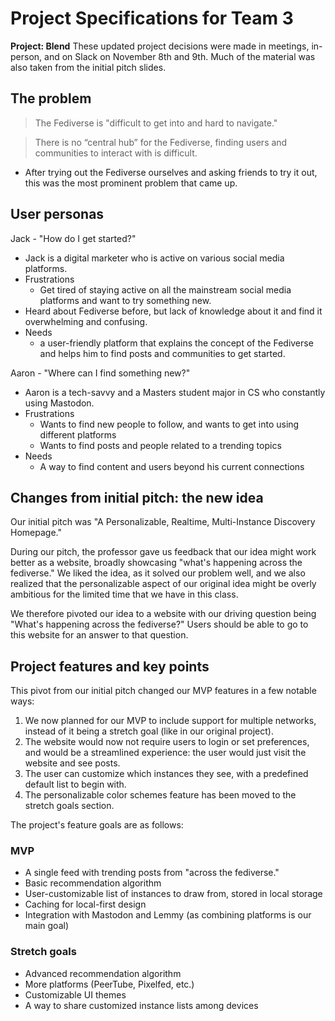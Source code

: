 # Project Specifications for Team 3

**Project: Blend**
These updated project decisions were made in meetings, in-person, and on Slack on November 8th and 9th. 
Much of the material was also taken from the initial pitch slides.


## The problem

> The Fediverse is "difficult to get into and hard to navigate."

> There is no “central hub” for the Fediverse, finding users and communities to interact with is difficult.

- After trying out the Fediverse ourselves and asking friends to try it out, this was the most prominent problem that came up.


## User personas
Jack - "How do I get started?"
- Jack is a digital marketer who is active on various social media platforms. 
- Frustrations
    - Get tired of staying active on all the mainstream social media platforms and want to try something new. 
- Heard about Fediverse before, but lack of knowledge about it and find it overwhelming and confusing.
- Needs
    - a user-friendly platform that explains the concept of the Fediverse and helps him to find posts and communities to get started. 

Aaron - "Where can I find something new?"
- Aaron is a tech-savvy and a Masters student major in CS who constantly using Mastodon. 
- Frustrations
    - Wants to find new people to follow, and wants to get into using different platforms
    - Wants to find posts and people related to a trending topics
- Needs
    - A way to find content and users beyond his current connections


## Changes from initial pitch: the new idea
Our initial pitch was "A Personalizable, Realtime, Multi-Instance Discovery Homepage."

During our pitch, the professor gave us feedback that our idea might work better as a website, broadly showcasing "what's happening across the fediverse." We liked the idea, as it solved our problem well, and we also realized that the personalizable aspect of our original idea might be overly ambitious for the limited time that we have in this class. 

We therefore pivoted our idea to a website with our driving question being "What's happening across the fediverse?" Users should be able to go to this website for an answer to that question. 


## Project features and key points
This pivot from our initial pitch changed our MVP features in a few notable ways:
1. We now planned for our MVP to include support for multiple networks, instead of it being a stretch goal (like in our original project).
2. The website would now not require users to login or set preferences, and would be a streamlined experience: the user would just visit the website and see posts.
3. The user can customize which instances they see, with a predefined default list to begin with.
4. The personalizable color schemes feature has been moved to the stretch goals section.

The project's feature goals are as follows:

### MVP
- A single feed with trending posts from "across the fediverse."
- Basic recommendation algorithm
- User-customizable list of instances to draw from, stored in local storage
- Caching for local-first design
- Integration with Mastodon and Lemmy (as combining platforms is our main goal)

### Stretch goals
- Advanced recommendation algorithm
- More platforms (PeerTube, Pixelfed, etc.)
- Customizable UI themes
- A way to share customized instance lists among devices